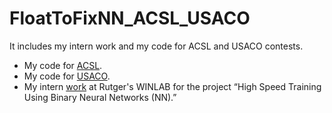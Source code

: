 # FloatToFixNN_ACSL_USACO
It includes my intern work and my code for ACSL and USACO contests.

* My code for [ACSL](./ACSL).
* My code for [USACO](./USACO/Contests).
* My intern [work](./WINLAB) at Rutger's WINLAB for the project “High Speed Training Using Binary Neural Networks (NN).”
